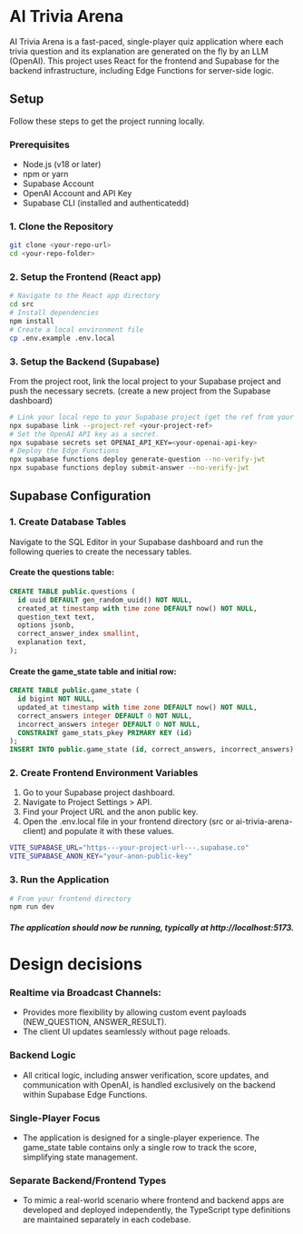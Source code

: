 <br />
<h1>AI Trivia Arena</h1>
AI Trivia Arena is a fast-paced, single-player quiz application where each trivia question and its explanation are generated on the fly by an LLM (OpenAI). This project uses React for the frontend and Supabase for the backend infrastructure, including Edge Functions for server-side logic.

## Setup
Follow these steps to get the project running locally.

### Prerequisites
- Node.js (v18 or later)
- npm or yarn
- Supabase Account
- OpenAI Account and API Key
- <a hrf="https://supabase.com/docs/guides/local-development"> Supabase CLI</a> (installed and authenticatedd)

### 1. Clone the Repository
```bash 
git clone <your-repo-url>
cd <your-repo-folder>
```
### 2. Setup the Frontend (React app)
```bash
# Navigate to the React app directory
cd src
# Install dependencies
npm install
# Create a local environment file
cp .env.example .env.local
```
### 3. Setup the Backend (Supabase)
From the project root, link the local project to your Supabase project and push the necessary secrets. (create a new project from the Supabase dashboard)
```bash
# Link your local repo to your Supabase project (get the ref from your project's dashboard URL)
npx supabase link --project-ref <your-project-ref>
# Set the OpenAI API key as a secret. 
npx supabase secrets set OPENAI_API_KEY=<your-openai-api-key>
# Deploy the Edge Functions
npx supabase functions deploy generate-question --no-verify-jwt
npx supabase functions deploy submit-answer --no-verify-jwt
```
## Supabase Configuration
### 1. Create Database Tables
Navigate to the SQL Editor in your Supabase dashboard and run the following queries to create the necessary tables.
#### Create the questions table:
```sql
CREATE TABLE public.questions (
  id uuid DEFAULT gen_random_uuid() NOT NULL,
  created_at timestamp with time zone DEFAULT now() NOT NULL,
  question_text text,
  options jsonb,
  correct_answer_index smallint,
  explanation text,
);
```
#### Create the game_state table and initial row:
```sql
CREATE TABLE public.game_state (
  id bigint NOT NULL,
  updated_at timestamp with time zone DEFAULT now() NOT NULL,
  correct_answers integer DEFAULT 0 NOT NULL,
  incorrect_answers integer DEFAULT 0 NOT NULL,
  CONSTRAINT game_stats_pkey PRIMARY KEY (id)
);
INSERT INTO public.game_state (id, correct_answers, incorrect_answers) VALUES (1, 0, 0);
```
### 2. Create Frontend Environment Variables
1. Go to your Supabase project dashboard.
2. Navigate to Project Settings > API.
3. Find your Project URL and the anon public key.
4. Open the .env.local file in your frontend directory (src or ai-trivia-arena-client) and populate it with these values.
```bash
VITE_SUPABASE_URL="https---your-project-url---.supabase.co"
VITE_SUPABASE_ANON_KEY="your-anon-public-key"
```
### 3. Run the Application
```bash
# From your frontend directory
npm run dev
````
##### The application should now be running, typically at http://localhost:5173.

<h1>Design decisions</h1>

### Realtime via Broadcast Channels:
- Provides more flexibility by allowing custom event payloads (NEW_QUESTION, ANSWER_RESULT).
- The client UI updates seamlessly without page reloads.

### Backend Logic
- All critical logic, including answer verification, score updates, and communication with OpenAI, is handled exclusively on the backend within Supabase Edge Functions.

### Single-Player Focus
- The application is designed for a single-player experience. The game_state table contains only a single row to track the score, simplifying state management.
### Separate Backend/Frontend Types
- To mimic a real-world scenario where frontend and backend apps are developed and deployed independently, the TypeScript type definitions are maintained separately in each codebase.
